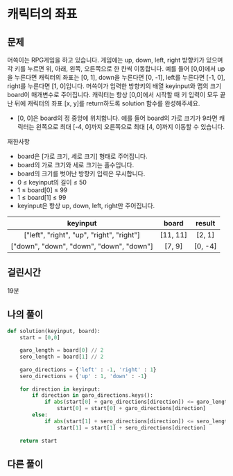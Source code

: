 # 캐릭터의 좌표
## 문제
머쓱이는 RPG게임을 하고 있습니다. 게임에는 up, down, left, right 방향키가 있으며 각 키를 누르면 위, 아래, 왼쪽, 오른쪽으로 한 칸씩 이동합니다. 예를 들어 [0,0]에서 up을 누른다면 캐릭터의 좌표는 [0, 1], down을 누른다면 [0, -1], left를 누른다면 [-1, 0], right를 누른다면 [1, 0]입니다. 머쓱이가 입력한 방향키의 배열 keyinput와 맵의 크기 board이 매개변수로 주어집니다. 캐릭터는 항상 [0,0]에서 시작할 때 키 입력이 모두 끝난 뒤에 캐릭터의 좌표 [x, y]를 return하도록 solution 함수를 완성해주세요.

- [0, 0]은 board의 정 중앙에 위치합니다. 예를 들어 board의 가로 크기가 9라면 캐릭터는 왼쪽으로 최대 [-4, 0]까지 오른쪽으로 최대 [4, 0]까지 이동할 수 있습니다.

재한사항
- board은 [가로 크기, 세로 크기] 형태로 주어집니다.
- board의 가로 크기와 세로 크기는 홀수입니다.
- board의 크기를 벗어난 방향키 입력은 무시합니다.
- 0 ≤ keyinput의 길이 ≤ 50
- 1 ≤ board[0] ≤ 99
- 1 ≤ board[1] ≤ 99
- keyinput은 항상 up, down, left, right만 주어집니다.



|keyinput|board|result|
|:---:|:---:|:---:|
|["left", "right", "up", "right", "right"]	| [11, 11]	 | [2, 1] |
|["down", "down", "down", "down", "down"]	|[7, 9]	| [0, -4]|

## 걸린시간
19분
## 나의 풀이
```python
def solution(keyinput, board):
    start = [0,0]
    
    garo_length = board[0] // 2
    sero_length = board[1] // 2
    
    garo_directions = {'left' : -1, 'right' : 1}
    sero_directions = {'up' : 1, 'down' : -1}
    
    for direction in keyinput:
        if direction in garo_directions.keys():
            if abs(start[0] + garo_directions[direction]) <= garo_length:
                start[0] = start[0] + garo_directions[direction]
        else:
            if abs(start[1] + sero_directions[direction]) <= sero_length:
                start[1] = start[1] + sero_directions[direction]
    
    return start
```

## 다른 풀이

```python 


```

